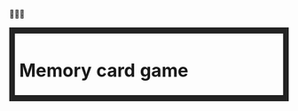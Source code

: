 <table width="100%" style="border:10px solid #232323"> 
  <td width="50%">
  <h1>Memory card game</h1>
</td>
🎴🎴🎴
